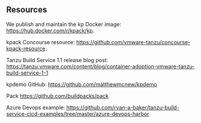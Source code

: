 ## Resources

We publish and maintain the kp Docker image: https://hub.docker.com/r/kpack/kp.

kpack Concourse resource: https://github.com/vmware-tanzu/concourse-kpack-resource.

Tanzu Build Service 1.1 release blog post: https://tanzu.vmware.com/content/blog/container-adoption-vmware-tanzu-build-service-1-1

kpdemo GitHub: https://github.com/matthewmcnew/kpdemo

Pack https://github.com/buildpacks/pack

Azure Devops example: https://github.com/ryan-a-baker/tanzu-build-service-cicd-examples/tree/master/azure-devops-harbor
